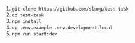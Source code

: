 1. `git clone https://github.com/slpng/test-task`
2. `cd test-task`
3. `npm install`
4. `cp .env.example .env.development.local`
5. `npm run start:dev`
